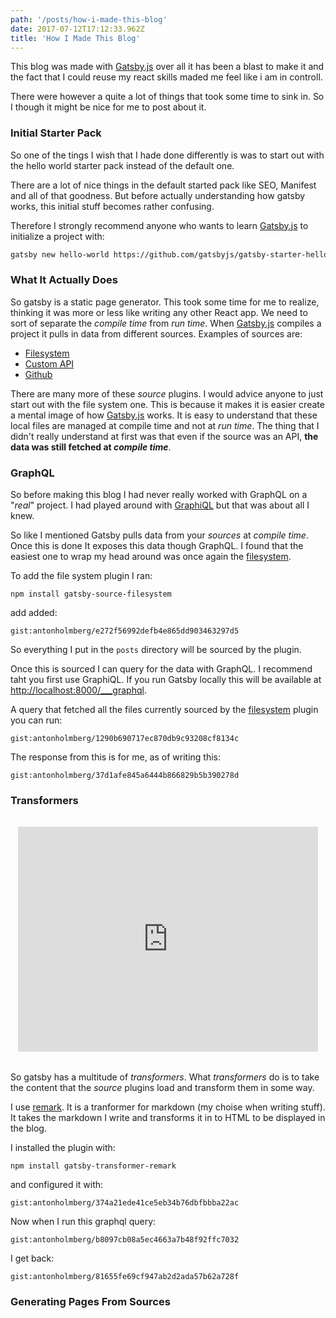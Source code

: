 ```yaml
---
path: '/posts/how-i-made-this-blog'
date: 2017-07-12T17:12:33.962Z
title: 'How I Made This Blog'
---
```


This blog was made with [Gatsby.js](https://www.gatsbyjs.org/) over all it has
been a blast to make it and the fact that I could reuse my react skills maded me
feel like i am in controll.

There were however a quite a lot of things that took some time to sink in. So I
though it might be nice for me to post about it.

### Initial Starter Pack

So one of the tings I wish that I hade done differently is was to start out with
the hello world starter pack instead of the default one.

There are a lot of nice things in the default started pack like SEO, Manifest and
all of that goodness. But before actually understanding how gatsby works, this
initial stuff becomes rather confusing.

Therefore I strongly recommend anyone who wants to learn [Gatsby.js](https://www.gatsbyjs.org/)
to initialize a project with:

```bash
gatsby new hello-world https://github.com/gatsbyjs/gatsby-starter-hello-world
```

### What It Actually Does

So gatsby is a static page generator. This took some time for me to realize, thinking
it was more or less like writing any other React app. We need to sort of separate the
_compile time_ from _run time_. When [Gatsby.js](https://www.gatsbyjs.org/) compiles a
project it pulls in data from different sources. Examples of sources are:

- [Filesystem](https://www.gatsbyjs.org/packages/gatsby-source-filesystem/)
- [Custom API](https://www.gatsbyjs.org/packages/gatsby-source-custom-api/)
- [Github](https://www.gatsbyjs.org/packages/@mosch/gatsby-source-github/)

There are many more of these _source_ plugins. I would advice anyone to just start out
with the file system one. This is because it makes it is easier create a mental image
of how [Gatsby.js](https://www.gatsbyjs.org/) works. It is easy to understand that these
local files are managed at compile time and not at _run time_. The thing that I didn't
really understand at first was that even if the source was an API, **the data was still
fetched at _compile time_**.

### GraphQL

So before making this blog I had never really worked with GraphQL on a "_real_" project.
I had played around with [GraphiQL](https://github.com/graphql/graphiql) but that was about
all I knew.

So like I mentioned Gatsby pulls data from your _sources_ at _compile time_. Once this is done
It exposes this data though GraphQL. I found that the easiest one to wrap my head around was
once again the [filesystem](https://www.gatsbyjs.org/packages/gatsby-source-filesystem/).

To add the file system plugin I ran:

`npm install gatsby-source-filesystem`

add added:

`gist:antonholmberg/e272f56992defb4e865dd903463297d5`

So everything I put in the `posts` directory will be sourced by the plugin.

Once this is sourced I can query for the data with GraphQL. I recommend taht you
first use GraphiQL. If you run Gatsby locally this will be available at
[http://localhost:8000/\_\_\_graphql](http://localhost:8000/___graphql).

A query that fetched all the files currently sourced by the
[filesystem](https://www.gatsbyjs.org/packages/gatsby-source-filesystem/) plugin
you can run:

`gist:antonholmberg/1290b690717ec870db9c93208cf8134c`

The response from this is for me, as of writing this:

`gist:antonholmberg/37d1afe845a6444b866829b5b390278d`

### Transformers

<div style="margin: 2rem auto; max-width: 480px;">
<div style="width:100%;height:0;padding-bottom:75%;position:relative;"><iframe src="https://giphy.com/embed/10AP6GswZpOA4o" width="100%" height="100%" style="position:absolute" frameBorder="0" class="giphy-embed" allowFullScreen></iframe></div>
</div>

So gatsby has a multitude of _transformers_. What _transformers_ do is to take the
content that the _source_ plugins load and transform them in some way.

I use [remark](https://www.gatsbyjs.org/packages/gatsby-transformer-remark/). It is
a tranformer for markdown (my choise when writing stuff). It takes the markdown I
write and transforms it in to HTML to be displayed in the blog.

I installed the plugin with:

`npm install gatsby-transformer-remark`

and configured it with:

`gist:antonholmberg/374a21ede41ce5eb34b76dbfbbba22ac`

Now when I run this graphql query:

`gist:antonholmberg/b8097cb08a5ec4663a7b48f92ffc7032`

I get back:

`gist:antonholmberg/81655fe69cf947ab2d2ada57b62a728f`

### Generating Pages From Sources
